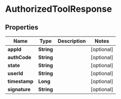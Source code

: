 

# AuthorizedToolResponse


## Properties

Name | Type | Description | Notes
------------ | ------------- | ------------- | -------------
**appId** | **String** |  |  [optional]
**authCode** | **String** |  |  [optional]
**state** | **String** |  |  [optional]
**userId** | **String** |  |  [optional]
**timestamp** | **Long** |  |  [optional]
**signature** | **String** |  |  [optional]



